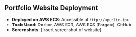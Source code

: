 ## Portfolio Website Deployment
- **Deployed on AWS ECS**: Accessible at `http://<public-ip>`
- **Tools Used**: Docker, AWS ECR, AWS ECS (Fargate), GitHub
- **Screenshots**: [Insert screenshot of website]